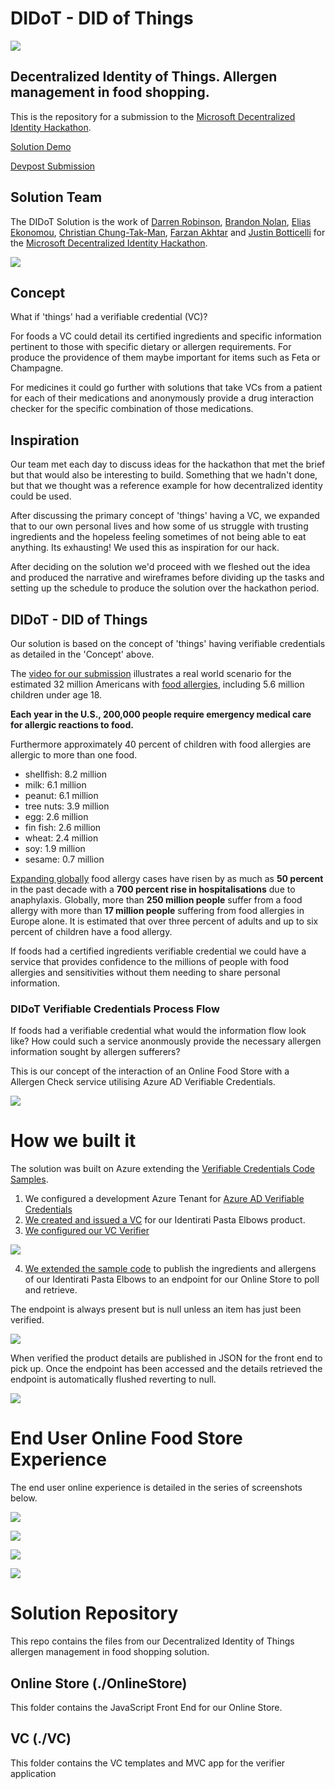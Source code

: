 # DIDoT - DID of Things

![](./doc/IdentiratiLogo.png?csf=1&web=1&e=9k9PG3)

## Decentralized Identity of Things. Allergen management in food shopping.

This is the repository for a submission to the [Microsoft Decentralized Identity Hackathon](https://microsoft-did.devpost.com/).

[Solution Demo](https://www.youtube.com/watch?v=2VF7229iJ6A)

[Devpost Submission](https://devpost.com/software/did-of-things-didot-allergen-management-in-food-shopping)

## Solution Team

The DIDoT Solution is the work of [Darren Robinson](https://www.linkedin.com/in/darrenjrobinson/), [Brandon Nolan](https://www.linkedin.com/in/brandonnolan/), [Elias Ekonomou](https://www.linkedin.com/in/elias-ekonomou-a124b011/), [Christian Chung-Tak-Man](https://www.linkedin.com/in/christianchung/), [Farzan Akhtar](https://www.linkedin.com/in/farzan-a-088644127/) and [Justin Botticelli](https://www.linkedin.com/in/justin-botticelli/) for the [Microsoft Decentralized Identity Hackathon](https://microsoft-did.devpost.com/).

![](./doc/AboutUs.png?csf=1&web=1&e=RZCfVC)

## Concept

What if 'things' had a verifiable credential (VC)? 

For foods a VC could detail its certified ingredients and specific information pertinent to those with specific dietary or allergen requirements. For produce the providence of them maybe important for items such as Feta or Champagne. 

For medicines it could go further with solutions that take VCs from a patient for each of their medications and anonymously provide a drug interaction checker for the specific combination of those medications.  

## Inspiration

Our team met each day to discuss ideas for the hackathon that met the brief but that would also be interesting to build. Something that we hadn't done, but that we thought was a reference example for how decentralized identity could be used.

After discussing the primary concept of  'things' having a VC, we expanded that to our own personal lives and how some of us struggle with trusting ingredients and the hopeless feeling sometimes of not being able to eat anything. Its exhausting! We used this as inspiration for our hack.

After deciding on the solution we'd proceed with we fleshed out the idea and produced the narrative and wireframes before dividing up the tasks and setting up the schedule to produce the solution over the hackathon period.

## DIDoT - DID of Things

Our solution is based on the concept of 'things' having verifiable credentials as detailed in the 'Concept' above. 

The [video for our submission](https://www.youtube.com/watch?v=2VF7229iJ6A) illustrates a real world scenario for the estimated 32 million Americans with [food allergies](https://www.foodallergy.org/resources/facts-and-statistics#:~:text=How%20Many%20People%20Have%20Food,roughly%20two%20in%20every%20classroom.), including 5.6 million children under age 18.

**Each year in the U.S., 200,000 people require emergency medical care for allergic reactions to food.**

Furthermore approximately 40 percent of children with food allergies are allergic to more than one food.

* shellfish: 8.2 million
* milk: 6.1 million
* peanut: 6.1 million
* tree nuts: 3.9 million
* egg: 2.6 million
* fin fish: 2.6 million
* wheat: 2.4 million
* soy: 1.9 million
* sesame: 0.7 million

[Expanding globally](https://www.rte.ie/brainstorm/2018/1112/1010346-why-has-there-been-a-global-increase-in-food-allergies/) food allergy cases have risen by as much as **50 percent** in the past decade with a **700 percent rise in hospitalisations** due to anaphylaxis. Globally, more than **250 million people** suffer from a food allergy with more than **17 million people** suffering from food allergies in Europe alone. It is estimated that over three percent of adults and up to six percent of children have a food allergy.

If foods had a certified ingredients verifiable credential we could have a service that provides confidence to the millions of people with food allergies and sensitivities without them needing to share personal information. 

### DIDoT Verifiable Credentials Process Flow

If foods had a verifiable credential what would the information flow look like? How could such a service anonmously provide the necessary allergen information sought by allergen sufferers?

This is our concept of the interaction of an Online Food Store with a Allergen Check service utilising Azure AD Verifiable Credentials.

![](./doc/DIDoT-Process-Flow.png?csf=1&web=1&e=5M4swu)

# How we built it

The solution was built on Azure extending the [Verifiable Credentials Code Samples](https://github.com/Azure-Samples/active-directory-verifiable-credentials?WT.mc_id=EM-MVP-5002871).

1. We configured a development Azure Tenant for [Azure AD Verifiable Credentials](https://docs.microsoft.com/en-us/azure/active-directory/verifiable-credentials/verifiable-credentials-configure-tenant?WT.mc_id=EM-MVP-5002871)
2. [We created and issued a VC](https://docs.microsoft.com/en-us/azure/active-directory/verifiable-credentials/verifiable-credentials-configure-issuer?WT.mc_id=EM-MVP-5002871) for our Identirati Pasta Elbows product.
3. [We configured our VC Verifier](https://docs.microsoft.com/en-us/azure/active-directory/verifiable-credentials/verifiable-credentials-configure-verifier?WT.mc_id=EM-MVP-5002871)

![](./doc/VerifierSuccess.png?csf=1&web=1&e=Xw4ELa)

4. [We extended the sample code](https://github.com/Azure-Samples/active-directory-verifiable-credentials-dotnet?WT.mc_id=EM-MVP-5002871) to publish the ingredients and allergens of our Identirati Pasta Elbows to an endpoint for our Online Store to poll and retrieve. 

The endpoint is always present but is null unless an item has just been verified. 

![](./doc/ProductIngredientsEndpoint.png?csf=1&web=1&e=6IxVWU)

When verified the product details are published in JSON for the front end to pick up. Once the endpoint has been accessed and the details retrieved the endpoint is automatically flushed reverting to null.

![](./doc/ProductIngredientsEndpointJSON.png?csf=1&web=1&e=HqgUY3)


# End User Online Food Store Experience
The end user online experience is detailed in the series of screenshots below. 

![](./doc/OnlineFoodStore1.png?csf=1&web=1&e=bEhCPe)

![](./doc/OnlineFoodStore2.png?csf=1&web=1&e=3ESvgO)

![](./doc/OnlineFoodStore3.png?csf=1&web=1&e=9glkkK)

![](./doc/OnlineFoodStore4.png?csf=1&web=1&e=ecCKq0)

# Solution Repository

This repo contains the files from our Decentralized Identity of Things allergen management in food shopping solution. 

## Online Store (./OnlineStore)

This folder contains the JavaScript Front End for our Online Store.

## VC (./VC)

This folder contains the VC templates and MVC app for the verifier application
